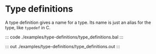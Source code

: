 # Type definitions

A type definition gives a name for a type. Its name is just an alias for the type, like `typedef` in C.


::: code ./examples/type-definitions/type_definitions.bal :::

::: out ./examples/type-definitions/type_definitions.out :::